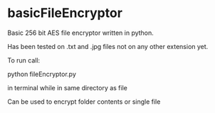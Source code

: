 # basicFileEncryptor
Basic 256 bit AES file encryptor written in python.

Has been tested on .txt and .jpg files not on any other extension yet.

To run call:

python fileEncryptor.py 

in terminal while in same directory as file

Can be used to encrypt folder contents or single file
